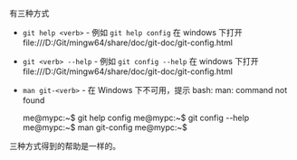 有三种方式

- `git help <verb>` - 例如 `git help config` 在 windows 下打开 file:///D:/Git/mingw64/share/doc/git-doc/git-config.html
- `git <verb> --help` - 例如 `git config --help` 在 windows 下打开 file:///D:/Git/mingw64/share/doc/git-doc/git-config.html
- `man git-<verb>` - 在 Windows 下不可用，提示 bash: man: command not found


    me@mypc:~$ git help config
    me@mypc:~$ git config --help
    me@mypc:~$ man git-config
    me@mypc:~$ 


三种方式得到的帮助是一样的。
